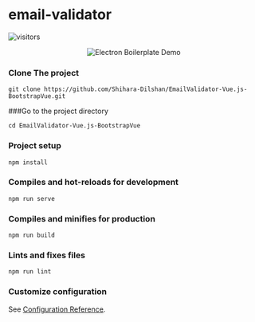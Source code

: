 # email-validator
![visitors](https://visitor-badge.glitch.me/badge?page_id=emailvalidatorvue.visitor-badge)
<div align="center">

![Electron Boilerplate Demo](https://raw.githubusercontent.com/Shihara-Dilshan/EmailValidator-Vue.js-BootstrapVue/master/about.gif)

</div>

### Clone The project
```
git clone https://github.com/Shihara-Dilshan/EmailValidator-Vue.js-BootstrapVue.git
```

###Go to the project directory
```
cd EmailValidator-Vue.js-BootstrapVue
```

### Project setup
```
npm install
```

### Compiles and hot-reloads for development
```
npm run serve
```

### Compiles and minifies for production
```
npm run build
```

### Lints and fixes files
```
npm run lint
```

### Customize configuration
See [Configuration Reference](https://cli.vuejs.org/config/).
